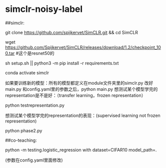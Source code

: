 # simclr-noisy-label
##simclr:

git clone https://github.com/spijkervet/SimCLR.git && cd SimCLR

wget https://github.com/Spijkervet/SimCLR/releases/download/1.2/checkpoint_100.tar   #这个是resnet50的

sh setup.sh || python3 -m pip install -r requirements.txt 

conda activate simclr

如果要训练新的模型：所有的模型都定义在module文件夹里的simclr.py
改好main.py 和config.yaml里的参数之后，python main.py
想测试某个模型学完的representation是不是好：（transfer learning，frozen representation）

python testrepresentation.py

想测试某个模型学完的representation的表现：(supervised learning not frozen representation)

python phase2.py

##co-teaching:

python -m testing.logistic_regression with dataset=CIFAR10 model_path=. 

(参数在config.yaml里面修改)
